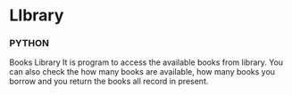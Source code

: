 # LIbrary
###  PYTHON  ###
Books Library
It is program to access the available books from library.
You can also check the how many books are available, 
how many books you borrow and you return the books all record in present.


